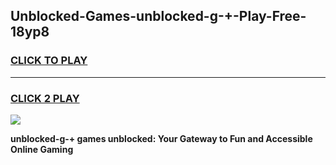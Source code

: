 
## Unblocked-Games-unblocked-g-+-Play-Free-18yp8
<h3>
<a href="https://premium76.site?title=unblocked-g-+&ref=10A">CLICK TO PLAY</a></h3>
<hr>

<h3>
<a href="https://premium76.site?title=unblocked-g-+&ref=10A">CLICK 2 PLAY</a>
  
</h3>

<a href="https://premium76.site?title=unblocked-g-+&ref=10A"><img src="https://clearcache.store/games.png"></a>


**unblocked-g-+ games unblocked: Your Gateway to Fun and Accessible Online Gaming**
